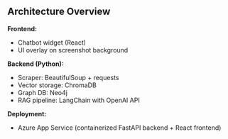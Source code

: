 ## Architecture Overview

**Frontend:**
- Chatbot widget (React)
- UI overlay on screenshot background

**Backend (Python):**
- Scraper: BeautifulSoup + requests
- Vector storage: ChromaDB
- Graph DB: Neo4j
- RAG pipeline: LangChain with OpenAI API

**Deployment:**
- Azure App Service (containerized FastAPI backend + React frontend)
